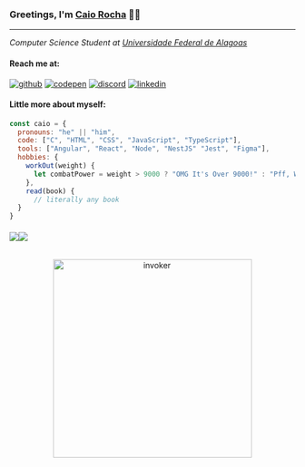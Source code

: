 ### Greetings, I'm [Caio Rocha](https://github.com/caiowrocha) 👋🏻

<hr></hr>
<p><em>Computer Science Student at <a href="ufal.br/">Universidade Federal de Alagoas</a></em></p>


#### Reach me at: 
  [![github](https://skillicons.dev/icons?i=github)](https://github.com/caiowrocha)
  [![codepen](https://skillicons.dev/icons?i=codepen)](https://codepen.io/caiuscript)
  [![discord](https://skillicons.dev/icons?i=discord)](https://discord.com/users/241724420215930880)
  [![linkedin](https://skillicons.dev/icons?i=linkedin)](https://www.linkedin.com/in/rocha-caio)
  

<!--   <a href="https://twitter.com/"> <img src="https://skillicons.dev/icons?i=twitter"/> </a>   -->

#### Little more about myself:

```javascript
const caio = {
  pronouns: "he" || "him",
  code: ["C", "HTML", "CSS", "JavaScript", "TypeScript"],
  tools: ["Angular", "React", "Node", "NestJS" "Jest", "Figma"],
  hobbies: {
    workOut(weight) {
      let combatPower = weight > 9000 ? "OMG It's Over 9000!" : "Pff, Weak as Krillin";
    },
    read(book) {
      // literally any book
  }
}
```
#### 

<p align="center" style="display: flex; flex-direction: row;" valign="top"> 
  <img src="https://skillicons.dev/icons?i=c,html,css,js,ts,react,angular,nodejs,nestjs,jest,figma" /> 
  <br>
  <br>
 <img src="https://www.codewars.com/users/caiowrocha/badges/small"/>
</p>
                

<div align="center">
<img src="https://media.giphy.com/media/tELArYrjvRPb6Q7yeG/giphy.gif" width="350" alt="invoker">
</div>
